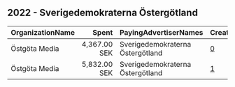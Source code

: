 ## 2022 - Sverigedemokraterna Östergötland 
|OrganizationName|Spent|PayingAdvertiserNames|CreativeUrls|Impressions|Genders|AgeBrackets|CountryCodes|BillingAddresses|CandidateBallotInformation|
|:---|---:|:---|:---|---:|:---|:---|:---|:---|:---|
|Östgöta Media|4,367.00 SEK|Sverigedemokraterna Östergötland|[0](https://www.snap.com/political-ads/asset/e4e8d90179049304fb6d4db10830410dbbe3c32b396ec8f9aad54955f7e86ce4?mediaType=png)|141,846||18-45|sweden|"Stohagsgatan 2,Norrköping,60183,SE"||
|Östgöta Media|5,832.00 SEK|Sverigedemokraterna Östergötland|[1](https://www.snap.com/political-ads/asset/3f0e04e5cb086dbbce4a8da8978db4050e03742b920522bb792d364514e9406a?mediaType=png)|182,993||18-45|sweden|"Stohagsgatan 2,Norrköping,60183,SE"||
